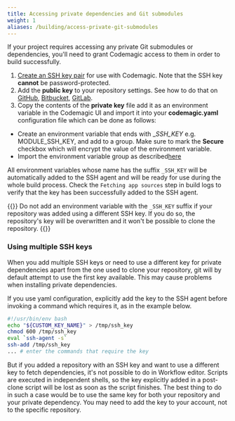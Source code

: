 ```yaml
---
title: Accessing private dependencies and Git submodules
weight: 1
aliases: /building/access-private-git-submodules
---
```


If your project requires accessing any private Git submodules or dependencies, you'll need to grant Codemagic access to them in order to build successfully.

1. [Create an SSH key pair](../knowledge-base/generating-an-ssh-key) for use with Codemagic. Note that the SSH key **cannot** be password-protected.
2. Add the **public key** to your repository settings. See how to do that on [GitHub](https://help.github.com/en/github/authenticating-to-github/adding-a-new-ssh-key-to-your-github-account), [Bitbucket](https://confluence.atlassian.com/bitbucket/use-access-keys-294486051.html), [GitLab](https://docs.gitlab.com/ee/ssh/README.html#adding-an-ssh-key-to-your-gitlab-account).
3.  Copy the contents of the **private key** file add it as an environment variable in the Codemagic UI and import it into your **codemagic.yaml** configuration file which can be done as follows:

   * Create an environment variable that ends with __SSH_KEY_ e.g. MODULE_SSH_KEY, and add to a group. Make sure to mark the **Secure** checkbox which will encrypt the value of the environment variable.
   * Import the environment variable group as described[here](../variables/environment-variable-groups/)
 
All environment variables whose name has the suffix `_SSH_KEY` will be automatically added to the SSH agent and will be ready for use during the whole build process. Check the `Fetching app sources` step in build logs to verify that the key has been successfully added to the SSH agent.

{{<notebox>}}
Do not add an environment variable with the `_SSH_KEY` suffix if your repository was added using a different SSH key. If you do so, the repository's key will be overwritten and it won't be possible to clone the repository.
{{</notebox>}}

### Using multiple SSH keys

When you add multiple SSH keys or need to use a different key for private dependencies apart from the one used to clone your repository, git will by default attempt to use the first key available. This may cause problems when installing private dependencies.

If you use yaml configuration, explicitly add the key to the SSH agent before invoking a command which requires it, as in the example below.

```bash
#!/usr/bin/env bash
echo "${CUSTOM_KEY_NAME}" > /tmp/ssh_key
chmod 600 /tmp/ssh_key
eval `ssh-agent -s`
ssh-add /tmp/ssh_key
... # enter the commands that require the key
```

But if you added a repository with an SSH key and want to use a different key to fetch dependencies, it's not possible to do in Workflow editor. Scripts are executed in independent shells, so the key explicitly added in a post-clone script will be lost as soon as the script finishes. The best thing to do in such a case would be to use the same key for both your repository and your private dependency. You may need to add the key to your account, not to the specific repository.
